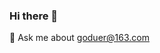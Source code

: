 ### Hi there 👋

<!-- [![GitHub Stats](https://github-readme-stats.vercel.app/api?username=shanksgx&theme=dark&show_icons=true)](https://github.com/shanksgx/)-->

<!--[![Top Langs](https://github-readme-stats.vercel.app/api/top-langs/?username=shanksgx&theme=dark&hide=jupyter%20notebook,vue,go,java&langs_count=10&layout=compact)](https://github.com/shanksgx/)-->

💬 Ask me about goduer@163.com
